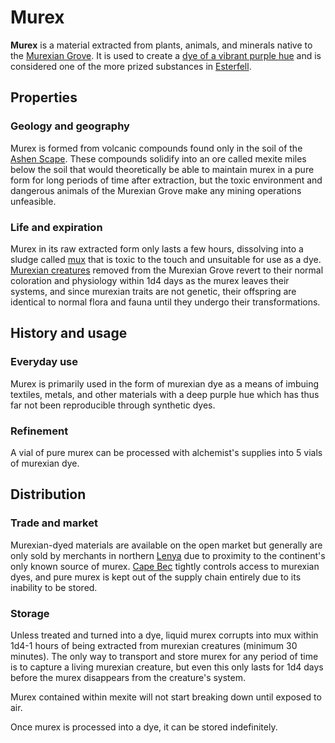 # Murex

**Murex** is a material extracted from plants, animals, and minerals native to the [Murexian Grove](../../geography/continents/esterfell/lenya/murexian-grove). It is used to create a [dye of a vibrant purple hue](murexian-dye) and is considered one of the more prized substances in [Esterfell](../../geography/continents/esterfell).

## Properties

### Geology and geography

Murex is formed from volcanic compounds found only in the soil of the [Ashen Scape](../../geography/continents/esterfell/lenya/ashen-scape). These compounds solidify into an ore called mexite miles below the soil that would theoretically be able to maintain murex in a pure form for long periods of time after extraction, but the toxic environment and dangerous animals of the Murexian Grove make any mining operations unfeasible.

### Life and expiration

Murex in its raw extracted form only lasts a few hours, dissolving into a sludge called [mux](mux) that is toxic to the touch and unsuitable for use as a dye. [Murexian creatures](../../bestiary/monstrosities/murexian-creature) removed from the Murexian Grove  revert to their normal coloration and physiology within 1d4 days as the murex leaves their systems, and since murexian traits are not genetic, their offspring are identical to normal flora and fauna until they undergo their transformations.

## History and usage

### Everyday use

Murex is primarily used in the form of murexian dye as a means of imbuing textiles, metals, and other materials with a deep purple hue which has thus far not been reproducible through synthetic dyes.

### Refinement

A vial of pure murex can be processed with alchemist's supplies into 5 vials of murexian dye.

## Distribution

### Trade and market

Murexian-dyed materials are available on the open market but generally are only sold by merchants in northern [Lenya](../../geography/continents/esterfell/lenya) due to proximity to the continent's only known source of murex. [Cape Bec](../../societies/esterfell-accord/cape-bec) tightly controls access to murexian dyes, and pure murex is kept out of the supply chain entirely due to its inability to be stored.

### Storage

Unless treated and turned into a dye, liquid murex corrupts into mux within 1d4-1 hours of being extracted from murexian creatures (minimum 30 minutes). The only way to transport and store murex for any period of time is to capture a living murexian creature, but even this only lasts for 1d4 days before the murex disappears from the creature's system.

Murex contained within mexite will not start breaking down until exposed to air.

Once murex is processed into a dye, it can be stored indefinitely.
